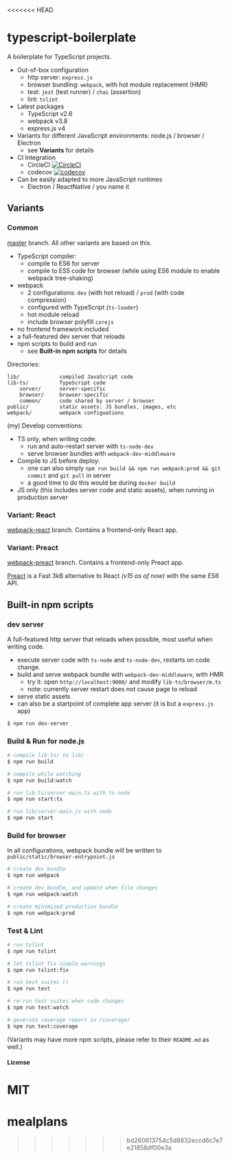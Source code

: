 <<<<<<< HEAD
# typescript-boilerplate

A boilerplate for TypeScript projects.

- Out-of-box configuration
    - http server: `express.js`
    - browser bundling: `webpack`, with hot module replacement (HMR)
    - test: `jest` (test runner) / `chai` (assertion)
    - lint: `tslint`
- Latest packages
    - TypeScript v2.6
    - webpack v3.8
    - express.js v4
- Variants for different JavaScript environments: node.js / browser / Electron
    - see **Variants** for details
- CI Integration
    - CircleCI [![CircleCI](https://circleci.com/gh/jokester/typescript-boilerplate.svg?style=svg)](https://circleci.com/gh/jokester/typescript-boilerplate)
    - codecov [![codecov](https://codecov.io/gh/jokester/typescript-boilerplate/branch/master/graph/badge.svg)](https://codecov.io/gh/jokester/typescript-boilerplate)
- Can be easily adapted to more JavaScript runtimes
    - Electron / ReactNative / you name it

## Variants

### Common

[master](https://github.com/jokester/typescript-boilerplate/tree/master) branch. All other variants are based on this.

- TypeScript compiler:
    - compile to ES6 for server
    - compile to ES5 code for browser (while using ES6 module to enable webpack tree-shaking)
- webpack
    - 2 configurations: `dev` (with hot reload) / `prod` (with code compression)
    - configured with TypeScript (`ts-loader`)
    - hot module reload
    - include browser polyfill `corejs`
- no frontend framework included
- a full-featured dev server that reloads 
- npm scripts to build and run
    - see **Built-in npm scripts** for details

Directories:

```
lib/             compiled JavaScript code
lib-ts/          TypeScript code
    server/      server-specific
    browser/     browser-specific
    common/      code shared by server / browser
public/          static assets: JS bundles, images, etc
webpack/         webpack configuations
```

(my) Develop conventions:

- TS only, when writing code:
    - run and auto-restart server with `ts-node-dev`
    - serve browser bundles with `webpack-dev-middleware`
- Compile to JS before deploy:
    - one can also simply `npm run build && npm run webpack:prod && git commit` and `git pull` in server
    - a good time to do this would be during `docker build`
- JS only (this includes server code and static assets), when running in production server

### Variant: React

[webpack-react](https://github.com/jokester/typescript-boilerplate/tree/webpack-react) branch. Contains a frontend-only React app.

### Variant: Preact

[webpack-preact](https://github.com/jokester/typescript-boilerplate/tree/webpack-preact) branch. Contains a frontend-only Preact app.

[Preact](https://preactjs.com/) is a Fast 3kB alternative to React *(v15 as of now)* with the same ES6 API.

<!--
### Variant: TODO: Fullstack

Based on **React** variant, plus:

- a http + websocket server (`express.js v4` / `ws`)
- a simplest chatroom webapp, intended to demostrate how code sharing is done

### Variant: TODO: Electron

-->

## Built-in npm scripts

### dev server

A full-featured http server that reloads when possible, most useful when writing code.

- execute server code with `ts-node` and `ts-node-dev`, restarts on code change.
- build and serve webpack bundle with `webpack-dev-middleware`, with HMR
    - try it: open `http://localhost:9000/` and modify `lib-ts/browser/m.ts`
    - note: currently server restart does not cause page to reload
- serve static assets
- can also be a startpoint of complete app server (it is but a `express.js` app)

```bash
$ npm run dev-server
```

### Build & Run for node.js

```bash
# compile lib-ts/ to lib/
$ npm run build

# compile while watching
$ npm run build:watch

# run lib-ts/server-main.ts with ts-node
$ npm run start:ts

# run lib/server-main.js with node
$ npm run start
```

### Build for browser

In all configurations, webpack bundle will be written to `public/static/browser-entrypoint.js`

```bash
# create dev bundle
$ npm run webpack

# create dev bundle, and update when file changes
$ npm run webpack:watch

# create minimized production bundle
$ npm run webpack:prod
```

### Test & Lint

```bash
# run tslint
$ npm run tslint

# let tslint fix simple warnings
$ npm run tslint:fix

# run test suites ()
$ npm run test

# re-run test suites when code changes
$ npm run test:watch

# generate coverage report in /coverage/
$ npm run test:coverage
```

(Variants may have more npm scripts, please refer to their `README.md` as well.)

#### License

MIT
=======
# mealplans
>>>>>>> bd260613754c5d8832eccd6c7e7e21858df00e3a
